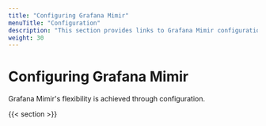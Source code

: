 ```yaml
---
title: "Configuring Grafana Mimir"
menuTitle: "Configuration"
description: "This section provides links to Grafana Mimir configuration topics."
weight: 30
---
```


# Configuring Grafana Mimir

Grafana Mimir's flexibility is achieved through configuration.

{{< section >}}
